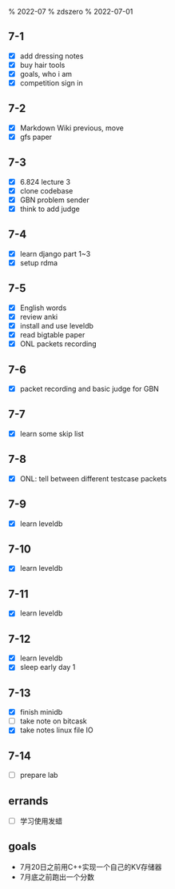 % 2022-07
% zdszero
% 2022-07-01

## 7-1

- [x] add dressing notes
- [x] buy hair tools
- [x] goals, who i am
- [x] competition sign in

## 7-2

- [x] Markdown Wiki previous, move
- [x] gfs paper

## 7-3

- [x] 6.824 lecture 3
- [x] clone codebase
- [x] GBN problem sender
- [x] think to add judge

## 7-4

- [x] learn django part 1~3
- [x] setup rdma

## 7-5

- [x] English words
- [x] review anki
- [x] install and use leveldb
- [x] read bigtable paper
- [x] ONL packets recording

## 7-6

- [x] packet recording and basic judge for GBN

## 7-7

- [x] learn some skip list

## 7-8

- [x] ONL: tell between different testcase packets

## 7-9

- [x] learn leveldb

## 7-10

- [x] learn leveldb

## 7-11

- [x] learn leveldb

## 7-12

- [x] learn leveldb
- [x] sleep early day 1

## 7-13

- [x] finish minidb
- [ ] take note on bitcask
- [x] take notes linux file IO

## 7-14

- [ ] prepare lab

## errands

- [ ] 学习使用发蜡

## goals

* 7月20日之前用C++实现一个自己的KV存储器
* 7月底之前跑出一个分数
